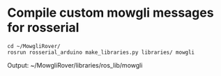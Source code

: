 # Compile custom mowgli messages for rosserial

```
cd ~/MowgliRover/
rosrun rosserial_arduino make_libraries.py libraries/ mowgli
```
Output: ~/MowgliRover/libraries/ros_lib/mowgli


